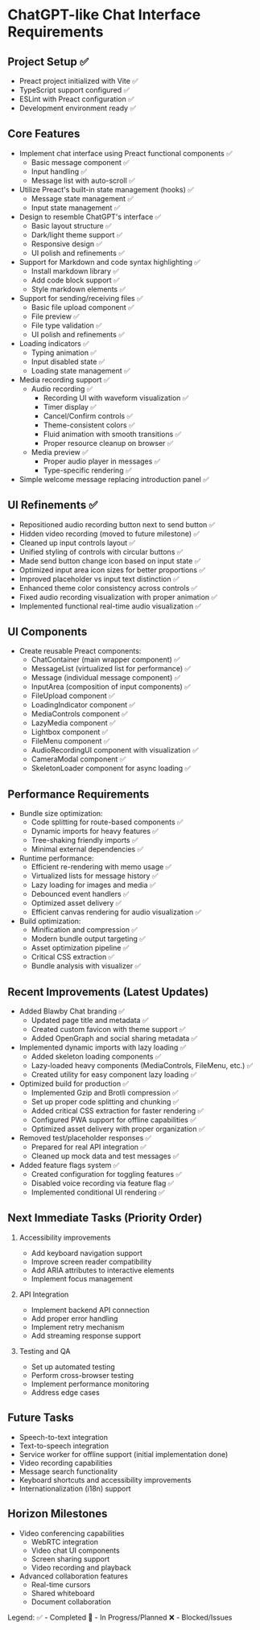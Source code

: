 # ChatGPT-like Chat Interface Requirements

## Project Setup ✅
- Preact project initialized with Vite ✅
- TypeScript support configured ✅
- ESLint with Preact configuration ✅
- Development environment ready ✅

## Core Features
- Implement chat interface using Preact functional components ✅
  - Basic message component ✅
  - Input handling ✅
  - Message list with auto-scroll ✅
- Utilize Preact's built-in state management (hooks) ✅
  - Message state management ✅
  - Input state management ✅
- Design to resemble ChatGPT's interface ✅
  - Basic layout structure ✅
  - Dark/light theme support ✅
  - Responsive design ✅
  - UI polish and refinements ✅
- Support for Markdown and code syntax highlighting ✅
  - Install markdown library ✅
  - Add code block support ✅
  - Style markdown elements ✅
- Support for sending/receiving files ✅
  - Basic file upload component ✅
  - File preview ✅
  - File type validation ✅
  - UI polish and refinements ✅
- Loading indicators ✅
  - Typing animation ✅
  - Input disabled state ✅
  - Loading state management ✅
- Media recording support ✅
  - Audio recording ✅
    - Recording UI with waveform visualization ✅
    - Timer display ✅
    - Cancel/Confirm controls ✅
    - Theme-consistent colors ✅
    - Fluid animation with smooth transitions ✅
    - Proper resource cleanup on browser ✅
  - Media preview ✅
    - Proper audio player in messages ✅
    - Type-specific rendering ✅
- Simple welcome message replacing introduction panel ✅

## UI Refinements ✅
- Repositioned audio recording button next to send button ✅
- Hidden video recording (moved to future milestone) ✅
- Cleaned up input controls layout ✅
- Unified styling of controls with circular buttons ✅
- Made send button change icon based on input state ✅
- Optimized input area icon sizes for better proportions ✅
- Improved placeholder vs input text distinction ✅
- Enhanced theme color consistency across controls ✅
- Fixed audio recording visualization with proper animation ✅
- Implemented functional real-time audio visualization ✅

## UI Components
- Create reusable Preact components:
  - ChatContainer (main wrapper component) ✅
  - MessageList (virtualized list for performance) ✅
  - Message (individual message component) ✅
  - InputArea (composition of input components) ✅
  - FileUpload component ✅
  - LoadingIndicator component ✅
  - MediaControls component ✅
  - LazyMedia component ✅
  - Lightbox component ✅
  - FileMenu component ✅
  - AudioRecordingUI component with visualization ✅
  - CameraModal component ✅
  - SkeletonLoader component for async loading ✅

## Performance Requirements
- Bundle size optimization:
  - Code splitting for route-based components ✅
  - Dynamic imports for heavy features ✅
  - Tree-shaking friendly imports ✅
  - Minimal external dependencies ✅
- Runtime performance:
  - Efficient re-rendering with memo usage ✅
  - Virtualized lists for message history ✅
  - Lazy loading for images and media ✅
  - Debounced event handlers ✅
  - Optimized asset delivery ✅
  - Efficient canvas rendering for audio visualization ✅
- Build optimization:
  - Minification and compression ✅
  - Modern bundle output targeting ✅
  - Asset optimization pipeline ✅
  - Critical CSS extraction ✅
  - Bundle analysis with visualizer ✅

## Recent Improvements (Latest Updates)
- Added Blawby Chat branding ✅
  - Updated page title and metadata ✅
  - Created custom favicon with theme support ✅
  - Added OpenGraph and social sharing metadata ✅
- Implemented dynamic imports with lazy loading ✅
  - Added skeleton loading components ✅
  - Lazy-loaded heavy components (MediaControls, FileMenu, etc.) ✅
  - Created utility for easy component lazy loading ✅
- Optimized build for production ✅
  - Implemented Gzip and Brotli compression ✅
  - Set up proper code splitting and chunking ✅
  - Added critical CSS extraction for faster rendering ✅
  - Configured PWA support for offline capabilities ✅
  - Optimized asset delivery with proper organization ✅
- Removed test/placeholder responses ✅
  - Prepared for real API integration ✅
  - Cleaned up mock data and test messages ✅
- Added feature flags system ✅
  - Created configuration for toggling features ✅
  - Disabled voice recording via feature flag ✅
  - Implemented conditional UI rendering ✅

## Next Immediate Tasks (Priority Order)
1. Accessibility improvements
   - Add keyboard navigation support
   - Improve screen reader compatibility
   - Add ARIA attributes to interactive elements
   - Implement focus management

2. API Integration
   - Implement backend API connection
   - Add proper error handling
   - Implement retry mechanism
   - Add streaming response support

3. Testing and QA
   - Set up automated testing
   - Perform cross-browser testing
   - Implement performance monitoring
   - Address edge cases

## Future Tasks
- Speech-to-text integration
- Text-to-speech integration
- Service worker for offline support (initial implementation done)
- Video recording capabilities
- Message search functionality
- Keyboard shortcuts and accessibility improvements
- Internationalization (i18n) support

## Horizon Milestones
- Video conferencing capabilities
  - WebRTC integration
  - Video chat UI components
  - Screen sharing support
  - Video recording and playback
- Advanced collaboration features
  - Real-time cursors
  - Shared whiteboard
  - Document collaboration

Legend:
✅ - Completed
🔄 - In Progress/Planned
❌ - Blocked/Issues 